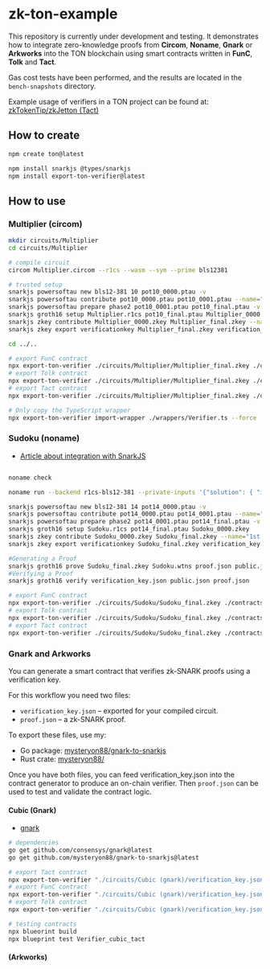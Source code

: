 # zk-ton-example

This repository is currently under development and testing.
It demonstrates how to integrate zero-knowledge proofs from **Circom**, **Noname**, **Gnark** or **Arkworks** into the TON blockchain using smart contracts written in **FunC**, **Tolk** and **Tact**.

Gas cost tests have been performed, and the results are located in the `bench-snapshots` directory.

Example usage of verifiers in a TON project can be found at: [zkTokenTip/zkJetton (Tact)](https://github.com/zkTokenTip/zkJetton)

## How to create

```sh
npm create ton@latest

npm install snarkjs @types/snarkjs
npm install export-ton-verifier@latest
```

## How to use

### Multiplier (circom)

```sh
mkdir circuits/Multiplier
cd circuits/Multiplier

# compile circuit
circom Multiplier.circom --r1cs --wasm --sym --prime bls12381

# trusted setup
snarkjs powersoftau new bls12-381 10 pot10_0000.ptau -v
snarkjs powersoftau contribute pot10_0000.ptau pot10_0001.ptau --name="First contribution" -v -e="some random text"
snarkjs powersoftau prepare phase2 pot10_0001.ptau pot10_final.ptau -v
snarkjs groth16 setup Multiplier.r1cs pot10_final.ptau Multiplier_0000.zkey
snarkjs zkey contribute Multiplier_0000.zkey Multiplier_final.zkey --name="1st Contributor Name" -v -e="some random text"
snarkjs zkey export verificationkey Multiplier_final.zkey verification_key.json

cd ../..

# export FunC contract
npx export-ton-verifier ./circuits/Multiplier/Multiplier_final.zkey ./contracts/verifier_multiplier.fc
# export Tolk contract
npx export-ton-verifier ./circuits/Multiplier/Multiplier_final.zkey ./contracts/verifier_multiplier.tolk --tolk
# export Tact contract
npx export-ton-verifier ./circuits/Multiplier/Multiplier_final.zkey ./contracts/verifier_multiplier.tact --tact

# Only copy the TypeScript wrapper
npx export-ton-verifier import-wrapper ./wrappers/Verifier.ts --force
```

### Sudoku (noname)

- [Article about integration with SnarkJS](https://blog.zksecurity.xyz/posts/noname-r1cs/)

```sh

noname check

noname run --backend r1cs-bls12-381 --private-inputs '{"solution": { "inner": ["9", "5", "3", "6", "2", "1", "7", "8", "4", "1", "4", "8", "7", "5", "9", "2", "6", "3", "2", "7", "6", "8", "3", "4", "9", "5", "1", "3", "6", "9", "2", "7", "5", "4", "1", "8", "4", "8", "5", "9", "1", "6", "3", "7", "2", "7", "1", "2", "3", "4", "8", "6", "9", "5", "6", "3", "7", "1", "8", "2", "5", "4", "9", "5", "2", "1", "4", "9", "7", "8", "3", "6", "8", "9", "4", "5", "6", "3", "1", "2", "7"] }}' --public-inputs '{"grid": { "inner": ["0", "5", "3", "6", "2", "1", "7", "8", "4", "0", "4", "8", "7", "5", "9", "2", "6", "3", "2", "7", "6", "8", "3", "4", "9", "5", "1", "3", "6", "9", "2", "7", "0", "4", "1", "8", "4", "8", "5", "9", "1", "6", "3", "7", "2", "0", "1", "2", "3", "4", "8", "6", "9", "5", "6", "3", "0", "1", "8", "2", "5", "4", "9", "5", "2", "1", "4", "9", "0", "8", "3", "6", "8", "9", "4", "5", "6", "3", "1", "2", "7"] }}'

snarkjs powersoftau new bls12-381 14 pot14_0000.ptau -v
snarkjs powersoftau contribute pot14_0000.ptau pot14_0001.ptau --name="First contribution" -v -e="some random text"
snarkjs powersoftau prepare phase2 pot14_0001.ptau pot14_final.ptau -v
snarkjs groth16 setup Sudoku.r1cs pot14_final.ptau Sudoku_0000.zkey
snarkjs zkey contribute Sudoku_0000.zkey Sudoku_final.zkey --name="1st Contributor Name" -v -e="some random text"
snarkjs zkey export verificationkey Sudoku_final.zkey verification_key.json

#Generating a Proof
snarkjs groth16 prove Sudoku_final.zkey Sudoku.wtns proof.json public.json
#Verifying a Proof
snarkjs groth16 verify verification_key.json public.json proof.json

# export FunC contract
npx export-ton-verifier ./circuits/Sudoku/Sudoku_final.zkey ./contracts/verifier_sudoku.fc
# export Tolk contract
npx export-ton-verifier ./circuits/Sudoku/Sudoku_final.zkey ./contracts/verifier_sudoku.tolk --tolk
# export Tact contract
npx export-ton-verifier ./circuits/Sudoku/Sudoku_final.zkey ./contracts/verifier_sudoku.tact --tact
```

### Gnark and Arkworks

You can generate a smart contract that verifies zk-SNARK proofs using a verification key.

For this workflow you need two files:

- `verification_key.json` – exported for your compiled circuit.
- `proof.json` – a zk-SNARK proof.

To export these files, use my:

- Go package: [mysteryon88/gnark-to-snarkjs](https://github.com/mysteryon88/gnark-to-snarkjs)
- Rust crate: [mysteryon88/]()

Once you have both files, you can feed verification_key.json into the contract generator to produce an on-chain verifier.
Then `proof.json` can be used to test and validate the contract logic.

#### Cubic (Gnark)

- [gnark](https://github.com/Consensys/gnark)

```sh
# dependencies
go get github.com/consensys/gnark@latest
go get github.com/mysteryon88/gnark-to-snarkjs@latest

# export Tact contract
npx export-ton-verifier "./circuits/Cubic (gnark)/verification_key.json" ./contracts/verifier_cubic.tact --tact
# export FunC contract
npx export-ton-verifier "./circuits/Cubic (gnark)/verification_key.json" ./contracts/verifier_cubic.fc
# export Tolk contract
npx export-ton-verifier "./circuits/Cubic (gnark)/verification_key.json" ./contracts/verifier_cubic.tolk --tolk

# testing contracts
npx blueorint build
npx blueprint test Verifier_cubic_tact
```

#### (Arkworks)

